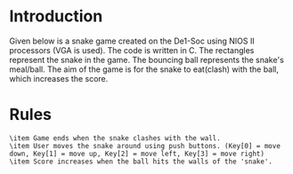 # Introduction
Given below is a snake game created on the De1-Soc using NIOS II processors (VGA is used). The code is written in C. The rectangles represent the snake in the game. The bouncing ball represents the snake's meal/ball. The aim of the game is for the snake to eat(clash) with the ball, which increases the score. 
# Rules
    \item Game ends when the snake clashes with the wall. 
    \item User moves the snake around using push buttons. (Key[0] = move down, Key[1] = move up, Key[2] = move left, Key[3] = move right)
    \item Score increases when the ball hits the walls of the 'snake'.
